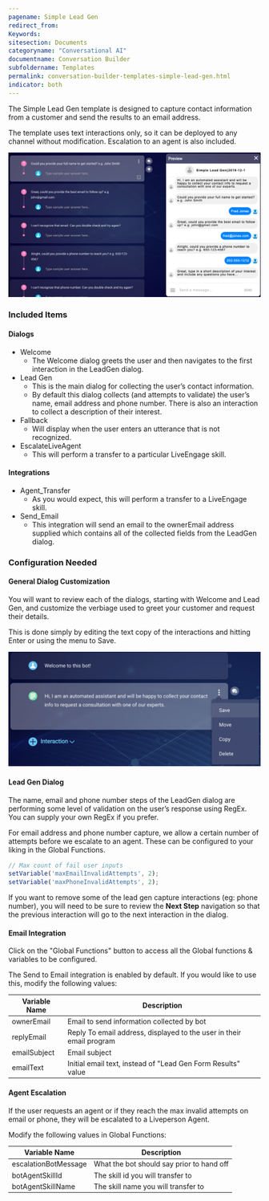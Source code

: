 ```yaml
---
pagename: Simple Lead Gen
redirect_from:
Keywords:
sitesection: Documents
categoryname: "Conversational AI"
documentname: Conversation Builder
subfoldername: Templates
permalink: conversation-builder-templates-simple-lead-gen.html
indicator: both
---
```


The Simple Lead Gen template is designed to capture contact information from a customer and send the results to an email address.

The template uses text interactions only, so it can be deployed to any channel without modification. Escalation to an agent is also included.

<img class="fancyimage" style="width:800px" src="img/ConvoBuilder/template_simple_lead_image_0.png">

### Included Items

#### Dialogs

* Welcome
    * The Welcome dialog greets the user and then navigates to the first interaction in the LeadGen dialog.
* Lead Gen
    * This is the main dialog for collecting the user’s contact information.
    * By default this dialog collects (and attempts to validate) the user’s name, email address and phone number. There is also an interaction to collect a description of their interest.
* Fallback
    * Will display when the user enters an utterance that is not recognized.
* EscalateLiveAgent
    * This will perform a transfer to a particular LiveEngage skill.

#### Integrations

* Agent_Transfer
    * As you would expect, this will perform a transfer to a LiveEngage skill.
* Send_Email
    * This integration will send an email to the ownerEmail address supplied which contains all of the collected fields from the LeadGen dialog.

### Configuration Needed

#### General Dialog Customization

You will want to review each of the dialogs, starting with Welcome and Lead Gen, and customize the verbiage used to greet your customer and request their details.

This is done simply by editing the text copy of the interactions and hitting Enter or using the menu to Save.

<img class="fancyimage" style="width:600px" src="img/ConvoBuilder/template_simple_lead_image_1.png">

#### Lead Gen Dialog

The name, email and phone number steps of the LeadGen dialog are performing some level of validation on the user’s response using RegEx. You can supply your own RegEx if you prefer.

For email address and phone number capture, we allow a certain number of attempts before we escalate to an agent. These can be configured to your liking in the Global Functions.

```javascript
// Max count of fail user inputs
setVariable('maxEmailInvalidAttempts', 2);
setVariable('maxPhoneInvalidAttempts', 2);
```

If you want to remove some of the lead gen capture interactions (eg: phone number), you will need to be sure to review the **Next Step** navigation so that the previous interaction will go to the next interaction in the dialog.

#### Email Integration

Click on the "Global Functions" button to access all the Global functions & variables to be configured.

The Send to Email integration is enabled by default. If you would like to use this, modify the following values:

<table>
<thead>
 <tr>
  <th>Variable Name</th>
  <th>Description</th>
 </tr>
</thead>
<tbody>
 <tr>
  <td>ownerEmail</td>
  <td>Email to send information collected by bot</td>
 </tr>
 <tr>
  <td>replyEmail</td>
  <td>Reply To email address, displayed to the user in their email program</td>
 </tr>
 <tr>
  <td>emailSubject</td>
  <td>Email subject </td>
 </tr>
 <tr>
  <td>emailText</td>
  <td>Initial email text, instead of "Lead Gen Form Results" value </td>
 </tr>
</tbody>
</table>

#### Agent Escalation

If the user requests an agent or if they reach the max invalid attempts on email or phone, they will be escalated to a Liveperson Agent.

Modify the following values in Global Functions:

<table>
<thead>
 <tr>
  <th>Variable Name</th>
  <th>Description</th>
 </tr>
 </thead>
 <tbody>
 <tr>
 <td>escalationBotMessage</td>
 <td>What the bot should say prior to hand off </td>
 </tr>
 <tr>
 <td>botAgentSkillId</td>
 <td>The skill id you will transfer to</td>
 </tr>
 <tr>
 <td>botAgentSkillName</td>
 <td>The skill name you will transfer to</td>
 </tr>
 </tbody>
</table>
